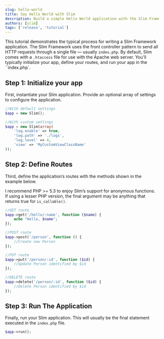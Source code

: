 ```yaml
---
slug: hello-world
title: Say Hello World with Slim
description: Build a simple Hello World application with the Slim Framework for PHP 5
authors: [slim]
tags: ['release', 'tutorial']
---
```


This tutorial demonstrates the typical process for writing a Slim Framework application. The Slim Framework uses the front controller pattern to send all HTTP requests through a single file — usually `index.php`. By default, Slim comes with a `.htaccess` file for use with the Apache web server. You'll typically initialize your app, define your routes, and run your app in the ``index.php`.


<!-- truncate -->


## Step 1: Initialize your app

First, instantiate your Slim application. Provide an optional array of settings to configure the application.

```php
//With default settings
$app = new Slim();

//With custom settings
$app = new Slim(array(
    'log.enable' => true,
    'log.path' => './logs',
    'log.level' => 4,
    'view' => 'MyCustomViewClassName'
));
```

## Step 2: Define Routes

Third, define the application’s routes with the methods shown in the example below.

I recommend PHP >= 5.3 to enjoy Slim’s support for anonymous functions. If using a lesser PHP version, the final argument may be anything that returns true for `is_callable()`.

```php
//GET route
$app->get('/hello/:name', function ($name) {
    echo "Hello, $name";
});

//POST route
$app->post('/person', function () {
    //Create new Person
});

//PUT route
$app->put('/person/:id', function ($id) {
    //Update Person identified by $id
});

//DELETE route
$app->delete('/person/:id', function ($id) {
    //Delete Person identified by $id
});
```

## Step 3: Run The Application

Finally, run your Slim application. This will usually be the final statement executed in the `index.php` file.

```php
$app->run();
```